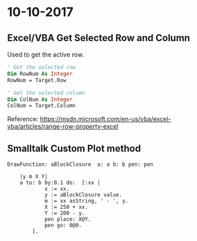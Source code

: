 # 10-10-2017

## Excel/VBA Get Selected Row and Column
Used to get the active row.
```vb
' Get the selected row
Dim RowNum As Integer
RowNum = Target.Row

' Get the selected column
Dim ColNum As Integer
ColNum = Target.Column
```
Reference: https://msdn.microsoft.com/en-us/vba/excel-vba/articles/range-row-property-excel

## Smalltalk Custom Plot method
```smalltalk
DrawFunction: aBlockClosure  a: a b: b pen: pen 
	
	|y m X Y|
	a to: b by:0.1 do:  [:xx |
			x := xx.
			y := aBlockClosure value.
			m := xx asString, ' - ', y.
			X := 250 + xx.
			Y := 200 - y.
			pen place: X@Y.
			pen go: 0@0.
		].
```